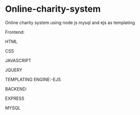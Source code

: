 # Online-charity-system
Online charity system using node js mysql and ejs as templating

Frontend:

HTML

CSS 

JAVASCRIPT 

JQUERY

TEMPLATING ENGINE:-EJS

BACKEND:

EXPRESS

MYSQL
